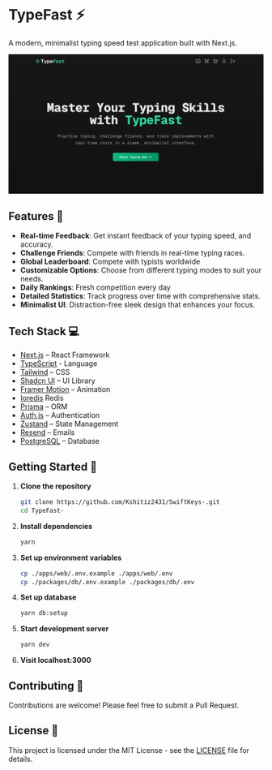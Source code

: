 # TypeFast ⚡

A modern, minimalist typing speed test application built with Next.js.

![TypeFast Preview](preview.png)

## Features 🚀

- **Real-time Feedback**: Get instant feedback of your typing speed, and accuracy.
- **Challenge Friends**: Compete with friends in real-time typing races.
- **Global Leaderboard**: Compete with typists worldwide
- **Customizable Options**: Choose from different typing modes to suit your needs.
- **Daily Rankings**: Fresh competition every day
- **Detailed Statistics**: Track progress over time with comprehensive stats.
- **Minimalist UI**: Distraction-free sleek design that enhances your focus.

## Tech Stack 💻

- [Next.js](https://nextjs.org/) – React Framework
- [TypeScript](https://www.typescriptlang.org/) - Language
- [Tailwind](https://tailwindcss.com/) – CSS
- [Shadcn UI](https://ui.shadcn.com/) – UI Library
- [Framer Motion](https://motion.dev/) – Animation
- [Ioredis](https://www.npmjs.com/package/ioredis/) Redis
- [Prisma](https://www.prisma.io/) – ORM
- [Auth.js](https://authjs.dev/) – Authentication
- [Zustand](https://zustand-demo.pmnd.rs/) – State Management
- [Resend](https://resend.com/) – Emails
- [PostgreSQL](https://neon.tech/) – Database

## Getting Started 🌟

1. **Clone the repository**

   ```bash
   git clone https://github.com/Kshitiz2431/SwiftKeys-.git
   cd TypeFast-
   ```

2. **Install dependencies**

   ```bash
   yarn
   ```

3. **Set up environment variables**

   ```bash
   cp ./apps/web/.env.example ./apps/web/.env
   cp ./packages/db/.env.example ./packages/db/.env
   ```

4. **Set up database**

   ```bash
   yarn db:setup
   ```

5. **Start development server**

   ```bash
   yarn dev
   ```

6. **Visit localhost:3000**

## Contributing 🤝

Contributions are welcome! Please feel free to submit a Pull Request.

## License 📝

This project is licensed under the MIT License - see the [LICENSE](LICENSE) file for details.
